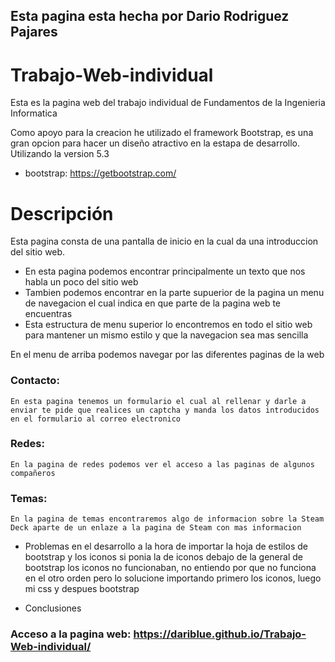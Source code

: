## Esta pagina esta hecha por Dario Rodriguez Pajares
# Trabajo-Web-individual
Esta es la pagina web del trabajo individual de Fundamentos de la Ingenieria Informatica

Como apoyo para la creacion he utilizado el framework Bootstrap, es una gran opcion para hacer un diseño atractivo en la estapa de desarrollo. Utilizando la version 5.3
  - bootstrap: https://getbootstrap.com/ 
# Descripción
Esta pagina consta de una pantalla de inicio en la cual da una introduccion del sitio web.
  - En esta pagina podemos encontrar principalmente un texto que nos habla un poco del sitio web
  - Tambien podemos encontrar en la parte supuerior de la pagina un menu de navegacion el cual indica en que parte de la pagina web te encuentras
  - Esta estructura de menu superior lo encontremos en todo el sitio web para mantener un mismo estilo y que la navegacion sea mas sencilla

  En el menu de arriba podemos navegar por las diferentes paginas de la web 

  ### Contacto:
    En esta pagina tenemos un formulario el cual al rellenar y darle a enviar te pide que realices un captcha y manda los datos introducidos en el formulario al correo electronico 

  ### **Redes:**
    En la pagina de redes podemos ver el acceso a las paginas de algunos compañeros

  ###  **Temas:**
    En la pagina de temas encontraremos algo de informacion sobre la Steam Deck aparte de un enlaze a la pagina de Steam con mas informacion 



+ Problemas en el desarrollo 
  a la hora de importar la hoja de estilos de bootstrap y los iconos si ponia la de iconos debajo de la general de bootstrap los iconos no funcionaban, no entiendo por que no funciona en el otro orden pero lo solucione importando primero los iconos, luego mi css y despues bootstrap

+ Conclusiones



### Acceso a la pagina web: https://dariblue.github.io/Trabajo-Web-individual/